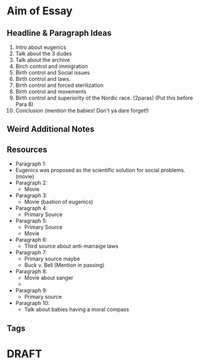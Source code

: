 # Aim of Essay 
  
  
## Headline & Paragraph Ideas  

1. Intro about eugenics
2. Talk about the 3 dudes
3. Talk about the archive
4. Birch control and immigration
5. Birth control and Social issues
6. Birth control and laws.
7. Birth control and forced sterilization
8. Birth control and movements
9. Birth control and superiority of the Nordic race. (2paras) (Put this before Para 8)
10. Conclusion (mention the babies! Don't ya dare forget!)
  
## Weird Additional Notes

## Resources  

* Paragraph 1:
* Eugenics was proposed as the scientific solution for social problems. (movie)
* Paragraph 2:
	* Movie
* Paragraph 3:
	* Movie (bastion of eugenics)
* Paragraph 4:
	* Primary Source
* Paragraph 5:
	* Primary Source
	* Movie
* Paragraph 6:
	* Third source about anti-marraige laws
* Paragraph 7:
	* Primary source maybe 
	* Buck v. Bell (Mention in passing)
* Paragraph 8:
	* Movie about sanger
	* 
* Paragraph 9:
	* Primary source
* Paragraph 10:
	* Talk about babies having a moral compass



## Tags  
  
  
# DRAFT